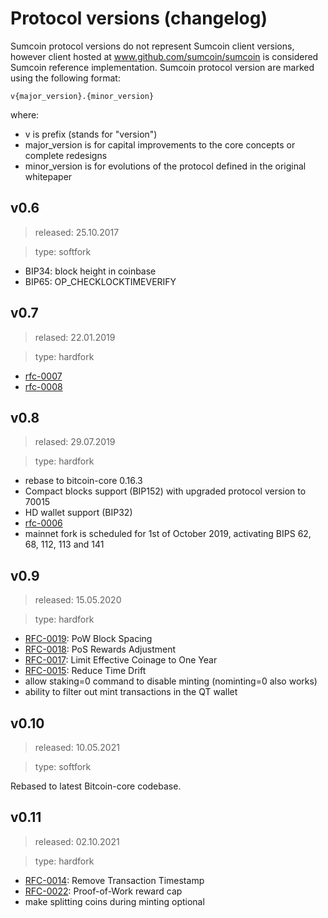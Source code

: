 # Protocol versions (changelog)

Sumcoin protocol versions do not represent Sumcoin client versions, however client hosted at www.github.com/sumcoin/sumcoin is considered Sumcoin reference implementation.
Sumcoin protocol version are marked using the following format:

`v{major_version}.{minor_version}`

where:

* v is prefix (stands for "version")
* major_version is for capital improvements to the core concepts or complete redesigns
* minor_version is for evolutions of the protocol defined in the original whitepaper

## v0.6

> released: 25.10.2017

> type: softfork

 - BIP34: block height in coinbase
 - BIP65: OP_CHECKLOCKTIMEVERIFY


## v0.7

> relased: 22.01.2019

> type: hardfork

* [rfc-0007](https://github.com/sumcoin/rfcs/blob/master/text/0007-round-transaction-fees-up-to-0.001/0007-round-transaction-fees-up-to-0.001.md)
* [rfc-0008](https://github.com/sumcoin/rfcs/blob/master/text/0008-increase-op-return-size-limit/0008-increase-op-return-size-limit.md)


## v0.8

> relased: 29.07.2019

> type: hardfork

* rebase to bitcoin-core 0.16.3
* Compact blocks support (BIP152) with upgraded protocol version to 70015
* HD wallet support (BIP32)
* [rfc-0006](https://github.com/sumcoin/rfcs/blob/master/text/0006-remove-pow-block-signature/0006-remove-pow-block-signature.md)
* mainnet fork is scheduled for 1st of October 2019, activating BIPS 62, 68, 112, 113 and 141

## v0.9

> released: 15.05.2020

> type: hardfork

* [RFC-0019](https://github.com/sumcoin/rfcs/blob/master/text/0019-pow-block-spacing/0019-pow-block-spacing.md): PoW Block Spacing
* [RFC-0018](https://github.com/sumcoin/rfcs/blob/master/text/0018-pos-reward/0018-pos-reward.md): PoS Rewards Adjustment
* [RFC-0017](https://github.com/sumcoin/rfcs/blob/master/text/0017-coinage-limit/0017-coinage-limit.md): Limit Effective Coinage to One Year
* [RFC-0015](https://github.com/sumcoin/rfcs/blob/master/text/0015-time-drift/0015-time-drift.md): Reduce Time Drift
* allow staking=0 command to disable minting (nominting=0 also works)
* ability to filter out mint transactions in the QT wallet

## v0.10

> released: 10.05.2021

> type: softfork

Rebased to latest Bitcoin-core codebase.


## v0.11

> released: 02.10.2021

> type: hardfork

* [RFC-0014](https://github.com/sumcoin/rfcs/blob/master/text/0014-transaction-timestamp/0014-transaction-timestamp.md): Remove Transaction Timestamp
* [RFC-0022](https://github.com/sumcoin/rfcs/blob/master/text/0022-pow-reward-cap/0022-pow-reward-cap.md): Proof-of-Work reward cap
* make splitting coins during minting optional
